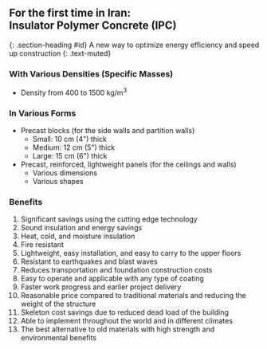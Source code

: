## For the first time in Iran:<br>Insulator Polymer Concrete (IPC)
{: .section-heading #id}
A new way to optimize energy efficiency and speed up construction
{: .text-muted}


### With Various Densities (Specific Masses)
+ Density from 400 to 1500 kg/m<sup>3</sup>


### In Various Forms
+ Precast blocks (for the side walls and partition walls)
  + Small: 10 cm (4") thick
  + Medium: 12 cm (5") thick
  + Large: 15 cm (6") thick
+ Precast, reinforced, lightweight panels (for the ceilings and walls)
  + Various dimensions
  + Various shapes


### Benefits
1. Significant savings using the cutting edge technology
2. Sound insulation and energy savings
3. Heat, cold, and moisture insulation
4. Fire resistant
5. Lightweight, easy installation, and easy to carry to the upper floors
6. Resistant to earthquakes and blast waves
7. Reduces transportation and foundation construction costs
8. Easy to operate and applicable with any type of coating
9. Faster work progress and earlier project delivery
10. Reasonable price compared to traditional materials and reducing the weight of the structure
11. Skeleton cost savings due to reduced dead load of the building
12. Able to implement throughout the world and in different climates
13. The best alternative to old materials with high strength and environmental benefits
